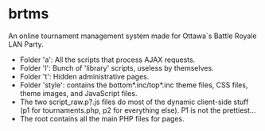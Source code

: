 brtms
=====

An online tournament management system made for Ottawa`s Battle Royale LAN Party.

* Folder 'a': All the scripts that process AJAX requests.
* Folder 'l': Bunch of 'library' scripts, useless by themselves.
* Folder 't': Hidden administrative pages.
* Folder 'style': contains the bottom*.inc/top*.inc theme files, CSS files, theme images, and JavaScript files.
* The two script_raw.p?.js files do most of the dynamic client-side stuff (p1 for tournaments.php, p2 for everything else).  P1 is not the prettiest...
* The root contains all the main PHP files for pages.
